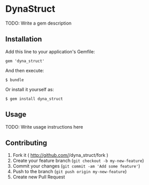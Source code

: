 # DynaStruct

TODO: Write a gem description

## Installation

Add this line to your application's Gemfile:

    gem 'dyna_struct'

And then execute:

    $ bundle

Or install it yourself as:

    $ gem install dyna_struct

## Usage

TODO: Write usage instructions here

## Contributing

1. Fork it ( http://github.com/<my-github-username>/dyna_struct/fork )
2. Create your feature branch (`git checkout -b my-new-feature`)
3. Commit your changes (`git commit -am 'Add some feature'`)
4. Push to the branch (`git push origin my-new-feature`)
5. Create new Pull Request
